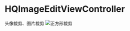 # HQImageEditViewController
头像裁剪、图片裁剪
![正方形裁剪](https://github.com/Vesincc/HQImageEditViewController/blob/master/QQ20190416-155405-HD.gif "正方形裁剪")  
